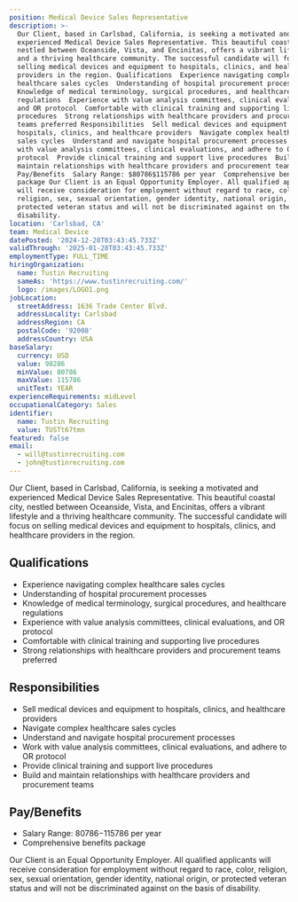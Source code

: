 ```yaml
---
position: Medical Device Sales Representative
description: >-
  Our Client, based in Carlsbad, California, is seeking a motivated and
  experienced Medical Device Sales Representative. This beautiful coastal city,
  nestled between Oceanside, Vista, and Encinitas, offers a vibrant lifestyle
  and a thriving healthcare community. The successful candidate will focus on
  selling medical devices and equipment to hospitals, clinics, and healthcare
  providers in the region. Qualifications  Experience navigating complex
  healthcare sales cycles  Understanding of hospital procurement processes 
  Knowledge of medical terminology, surgical procedures, and healthcare
  regulations  Experience with value analysis committees, clinical evaluations,
  and OR protocol  Comfortable with clinical training and supporting live
  procedures  Strong relationships with healthcare providers and procurement
  teams preferred Responsibilities  Sell medical devices and equipment to
  hospitals, clinics, and healthcare providers  Navigate complex healthcare
  sales cycles  Understand and navigate hospital procurement processes  Work
  with value analysis committees, clinical evaluations, and adhere to OR
  protocol  Provide clinical training and support live procedures  Build and
  maintain relationships with healthcare providers and procurement teams
  Pay/Benefits  Salary Range: $80786$115786 per year  Comprehensive benefits
  package Our Client is an Equal Opportunity Employer. All qualified applicants
  will receive consideration for employment without regard to race, color,
  religion, sex, sexual orientation, gender identity, national origin, or
  protected veteran status and will not be discriminated against on the basis of
  disability.
location: 'Carlsbad, CA'
team: Medical Device
datePosted: '2024-12-28T03:43:45.733Z'
validThrough: '2025-01-28T03:43:45.733Z'
employmentType: FULL_TIME
hiringOrganization:
  name: Tustin Recruiting
  sameAs: 'https://www.tustinrecruiting.com/'
  logo: /images/LOGO1.png
jobLocation:
  streetAddress: 1636 Trade Center Blvd.
  addressLocality: Carlsbad
  addressRegion: CA
  postalCode: '92008'
  addressCountry: USA
baseSalary:
  currency: USD
  value: 98286
  minValue: 80786
  maxValue: 115786
  unitText: YEAR
experienceRequirements: midLevel
occupationalCategory: Sales
identifier:
  name: Tustin Recruiting
  value: TUSTt67tmn
featured: false
email:
  - will@tustinrecruiting.com
  - john@tustinrecruiting.com
---
```




Our Client, based in Carlsbad, California, is seeking a motivated and experienced Medical Device Sales Representative. This beautiful coastal city, nestled between Oceanside, Vista, and Encinitas, offers a vibrant lifestyle and a thriving healthcare community. The successful candidate will focus on selling medical devices and equipment to hospitals, clinics, and healthcare providers in the region. 

## Qualifications 
- Experience navigating complex healthcare sales cycles
- Understanding of hospital procurement processes
- Knowledge of medical terminology, surgical procedures, and healthcare regulations
- Experience with value analysis committees, clinical evaluations, and OR protocol
- Comfortable with clinical training and supporting live procedures
- Strong relationships with healthcare providers and procurement teams preferred

## Responsibilities
- Sell medical devices and equipment to hospitals, clinics, and healthcare providers
- Navigate complex healthcare sales cycles
- Understand and navigate hospital procurement processes
- Work with value analysis committees, clinical evaluations, and adhere to OR protocol
- Provide clinical training and support live procedures
- Build and maintain relationships with healthcare providers and procurement teams

## Pay/Benefits
- Salary Range: $80786-$115786 per year
- Comprehensive benefits package

Our Client is an Equal Opportunity Employer. All qualified applicants will receive consideration for employment without regard to race, color, religion, sex, sexual orientation, gender identity, national origin, or protected veteran status and will not be discriminated against on the basis of disability.
